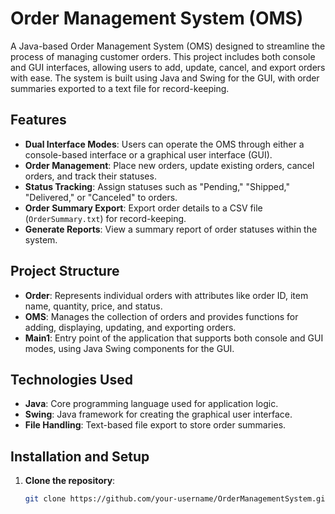 # Order Management System (OMS)

A Java-based Order Management System (OMS) designed to streamline the process of managing customer orders. This project includes both console and GUI interfaces, allowing users to add, update, cancel, and export orders with ease. The system is built using Java and Swing for the GUI, with order summaries exported to a text file for record-keeping.

## Features

- **Dual Interface Modes**: Users can operate the OMS through either a console-based interface or a graphical user interface (GUI).
- **Order Management**: Place new orders, update existing orders, cancel orders, and track their statuses.
- **Status Tracking**: Assign statuses such as "Pending," "Shipped," "Delivered," or "Canceled" to orders.
- **Order Summary Export**: Export order details to a CSV file (`OrderSummary.txt`) for record-keeping.
- **Generate Reports**: View a summary report of order statuses within the system.

## Project Structure

- **Order**: Represents individual orders with attributes like order ID, item name, quantity, price, and status.
- **OMS**: Manages the collection of orders and provides functions for adding, displaying, updating, and exporting orders.
- **Main1**: Entry point of the application that supports both console and GUI modes, using Java Swing components for the GUI.

## Technologies Used

- **Java**: Core programming language used for application logic.
- **Swing**: Java framework for creating the graphical user interface.
- **File Handling**: Text-based file export to store order summaries.

## Installation and Setup

1. **Clone the repository**:
   ```bash
   git clone https://github.com/your-username/OrderManagementSystem.git
